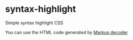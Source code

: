 # syntax-highlight
Simple syntax highlight CSS

You can use the HTML code generated by [Markup decoder]()
